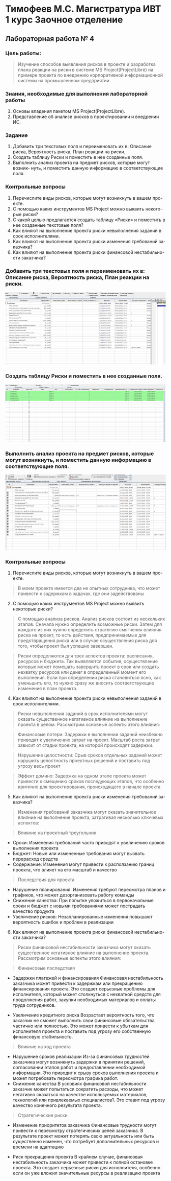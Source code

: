 # Тимофеев М.С. Магистратура ИВТ 1 курс Заочное отделение

## Лабораторная работа № 4

### Цель работы: 

> Изучение способов выявления рисков в проекте и разработка плана
> реакции на риски в системе MS Project(ProjectLibre) на примере проекта
> по внедрению
> корпоративной информационной системы на промышленном предприятии.

### Знания, необходимые для выполнения лабораторной работы

1. Основы владения пакетом MS Project(ProjectLibre).
2. Представление об анализе рисков в проектировании и внедрении ИС.

### Задание

1. Добавить три текстовых поля и переименовать их в: Описание риска,
   Вероятность риска, План реакции на риски.
2. Создать таблицу Риски и поместить в нее созданные поля.
3. Выполнить анализ проекта на предмет рисков, которые могут возник-
   нуть, и поместить данную информацию в соответствующие поля.



### Контрольные вопросы
1. Перечислите виды рисков, которые могут возникнуть в вашем про-
   екте.
2. С помощью каких инструментов MS Project можно выявить некото-
   рые риски?
3. С какой целью предлагается создать таблицу «Риски» и поместить в
   нее созданные текстовые поля?
4. Как влияют на выполнение проекта риски невыполнения заданий в
   срок исполнителями.
5. Как влияют на выполнение проекта риски изменения требований за-
   казчика?
6. Как влияют на выполнение проекта риски финансовой нестабильно-
   сти заказчика?


###  Добавить три текстовых поля и переименовать их в: Описание риска, Вероятность риска, План реакции на риски.


![alt text](images/1_.png)


### Создать таблицу Риски и поместить в нее созданные поля.

![alt text](images/2_.png)


### Выполнить анализ проекта на предмет рисков, которые могут возникнуть, и поместить данную информацию в соответствующие поля.

![alt text](images/3_.png)



### Контрольные вопросы

1. Перечислите виды рисков, которые могут возникнуть в вашем про-
   екте.

> В моем проекте имеется два не опытных сотрудника, что может привести к задержкам в задачах, 
> где они задействованы 


2. С помощью каких инструментов MS Project можно выявить некоторые риски?

> С помощью анализа рисков. Анализ рисков состоит из нескольких этапов. Сначала нужно 
> определить возможные риски. Затем для каждого из них нужно определить стратегию 
> смягчения влияния риска на проект, то есть действия, предпринимаемые для 
> предотвращения риска или в случае осуществления риска для того, чтобы проект 
> был успешно завершен. 

> Риски определяются для трех аспектов проекта: расписания, ресурсов
> и бюджета. Так выявляются события, осуществление которых может помешать 
> завершить проект в срок или создать нехватку ресурсов или денег в
> определенный момент его выполнения. Если при определении риска становиться
> ясно, как уменьшить его, то нужно сразу же вносить соответствующие 
> изменения в план проекта.



4. Как влияют на выполнение проекта риски невыполнения заданий в
   срок исполнителями.

> Риски невыполнения заданий в срок исполнителями могут оказать существенное 
> негативное влияние на выполнение проекта в целом. Рассмотрим основные аспекты этого влияния:

> Финансовые потери: Задержки в выполнении заданий неизбежно приводят к увеличению затрат на проект. 
> Масштаб роста затрат зависит от стадии проекта, на которой происходят задержки.

> Нарушение целостности: Срыв сроков отдельных заданий может нарушить целостность проектных решений 
> и поставить под угрозу весь проект

> Эффект домино: Задержка на одном этапе проекта может привести к смещению сроков последующих этапов, 
> что особенно критично для проектирования, происходящего в начале проекта


5. Как влияют на выполнение проекта риски изменения требований за-
   казчика?

> Изменения требований заказчика могут оказать значительное влияние на выполнение проекта, затрагивая несколько ключевых аспектов:

> Влияние на проектный треугольник
   - Сроки: Изменения требований часто приводят к увеличению сроков выполнения проекта
   - Бюджет: Новые или измененные требования могут вызвать перерасход средств
   - Содержание: Изменения могут привести к расползанию границ проекта, что влияет на его масштаб и качество

> Последствия для проекта
   - Нарушение планирования: Изменения требуют пересмотра планов и графиков, что может дезорганизовать работу команды
   - Снижение качества: При попытке уложиться в первоначальные сроки и бюджет с новыми требованиями может пострадать качество продукта
   - Увеличение рисков: Незапланированные изменения повышают вероятность ошибок и проблем в реализации


6. Как влияют на выполнение проекта риски финансовой нестабильно-
   сти заказчика?

> Риски финансовой нестабильности заказчика могут оказать существенное негативное влияние на выполнение проекта. 
> Рассмотрим основные аспекты этого влияния:

> Финансовые последствия
   - Задержки платежей и финансирования
     Финансовая нестабильность заказчика может привести к задержкам или прекращению финансирования проекта. 
     Это создает серьезные проблемы для исполнителя, который может столкнуться с нехваткой средств для 
     продолжения работ, закупки необходимых материалов и оплаты труда сотрудников.

   - Увеличение кредитного риска
     Возрастает вероятность того, что заказчик не сможет выполнить свои финансовые обязательства частично или полностью. 
     Это может привести к убыткам для исполнителя проекта и поставить под угрозу его собственную финансовую стабильность.

> Влияние на ход проекта
   - Нарушение сроков реализации
     Из-за финансовых трудностей заказчика могут возникнуть задержки в принятии решений, согласовании этапов работ и 
     предоставлении необходимой информации. Это приводит к срыву сроков выполнения проекта и может потребовать пересмотра графика работ.
   - Снижение качества
     В условиях финансовой нестабильности заказчик может попытаться сократить расходы, что может негативно сказаться на качестве 
     используемых материалов, технологий или привлекаемых специалистов1. Это ставит под угрозу качество конечного результата проекта.

> Стратегические риски
   - Изменение приоритетов заказчика
     Финансовые трудности могут привести к пересмотру стратегических целей заказчика. В результате проект может потерять 
     свою актуальность или быть существенно изменен, что потребует дополнительных ресурсов и времени на адаптацию

   - Риск прекращения проекта
     В крайнем случае, финансовая нестабильность заказчика может привести к полной остановке проекта. Это создает 
     серьезные риски для исполнителя, особенно если он уже вложил значительные ресурсы в реализацию проекта